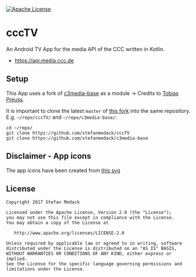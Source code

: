 [![Apache License](http://img.shields.io/badge/license-Apache%20License%202.0-blue.svg)](http://choosealicense.com/licenses/apache-2.0/)

# cccTV

An Android TV App for the media API of the CCC written in Kotlin.

* https://api.media.ccc.de

## Setup

This App uses a fork of [c3media-base][c3media-base-orig] as a module -> Credits to [Tobias Preuss][tobias-preuss].

It is important to clone the latest `master` of [this fork][c3media-base-fork] into the same repository. E.g. `~/repo/cccTV/` and `~/repo/c3media-base/`:

```
cd ~/repo/
git clone https://github.com/stefanmedack/cccTV
git clone https://github.com/stefanmedack/c3media-base
```

## Disclaimer - App icons

The app icons have been created from [this svg][chaos-logo]

## License

    Copyright 2017 Stefan Medack

    Licensed under the Apache License, Version 2.0 (the "License");
    you may not use this file except in compliance with the License.
    You may obtain a copy of the License at

       http://www.apache.org/licenses/LICENSE-2.0

    Unless required by applicable law or agreed to in writing, software
    distributed under the License is distributed on an "AS IS" BASIS,
    WITHOUT WARRANTIES OR CONDITIONS OF ANY KIND, either express or implied.
    See the License for the specific language governing permissions and
    limitations under the License.

[c3media-base-orig]: https://github.com/johnjohndoe/c3media-base
[c3media-base-fork]: https://github.com/stefanmedack/c3media-base
[tobias-preuss]: https://github.com/johnjohndoe
[chaos-logo]: https://icons8.com/icon/38620/chaos-computer-club
